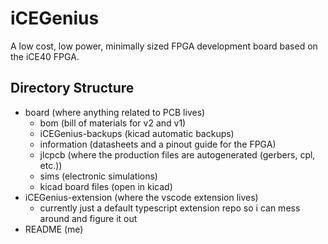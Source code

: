 # iCEGenius
A low cost, low power, minimally sized FPGA development board based on the iCE40 FPGA.

## Directory Structure
- board (where anything related to PCB lives)
  - bom (bill of materials for v2 and v1)
  - iCEGenius-backups (kicad automatic backups)
  - information (datasheets and a pinout guide for the FPGA)
  - jlcpcb (where the production files are autogenerated (gerbers, cpl, etc.))
  - sims (electronic simulations)
  - kicad board files (open in kicad)
- iCEGenius-extension (where the vscode extension lives)
  - currently just a default typescript extension repo so i can mess around and figure it out
- README (me)